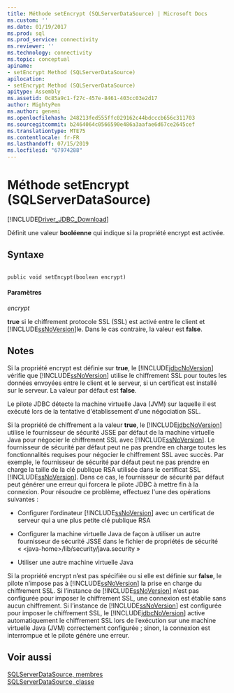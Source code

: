 ```yaml
---
title: Méthode setEncrypt (SQLServerDataSource) | Microsoft Docs
ms.custom: ''
ms.date: 01/19/2017
ms.prod: sql
ms.prod_service: connectivity
ms.reviewer: ''
ms.technology: connectivity
ms.topic: conceptual
apiname:
- setEncrypt Method (SQLServerDataSource)
apilocation:
- setEncrypt Method (SQLServerDataSource)
apitype: Assembly
ms.assetid: 0c85a9c1-f27c-457e-8461-403cc03e2d17
author: MightyPen
ms.author: genemi
ms.openlocfilehash: 248213fed555ffc029162c44bdcccb656c311703
ms.sourcegitcommit: b2464064c0566590e486a3aafae6d67ce2645cef
ms.translationtype: MTE75
ms.contentlocale: fr-FR
ms.lasthandoff: 07/15/2019
ms.locfileid: "67974288"
---
```

# <a name="setencrypt-method-sqlserverdatasource"></a>Méthode setEncrypt (SQLServerDataSource)
[!INCLUDE[Driver_JDBC_Download](../../../includes/driver_jdbc_download.md)]

  Définit une valeur **booléenne** qui indique si la propriété encrypt est activée.  
  
## <a name="syntax"></a>Syntaxe  
  
```  
  
public void setEncypt(boolean encrypt)  
```  
  
#### <a name="parameters"></a>Paramètres  
 *encrypt*  
  
 **true** si le chiffrement protocole SSL (SSL) est activé entre le client et [!INCLUDE[ssNoVersion](../../../includes/ssnoversion-md.md)]le. Dans le cas contraire, la valeur est **false**.  
  
## <a name="remarks"></a>Notes  
 Si la propriété encrypt est définie sur **true**, le [!INCLUDE[jdbcNoVersion](../../../includes/jdbcnoversion_md.md)] vérifie que [!INCLUDE[ssNoVersion](../../../includes/ssnoversion-md.md)] utilise le chiffrement SSL pour toutes les données envoyées entre le client et le serveur, si un certificat est installé sur le serveur. La valeur par défaut est **false**.  
  
 Le pilote JDBC détecte la machine virtuelle Java (JVM) sur laquelle il est exécuté lors de la tentative d'établissement d'une négociation SSL.  
  
 Si la propriété de chiffrement a la valeur **true**, le [!INCLUDE[jdbcNoVersion](../../../includes/jdbcnoversion_md.md)] utilise le fournisseur de sécurité JSSE par défaut de la machine virtuelle Java pour négocier le chiffrement SSL avec [!INCLUDE[ssNoVersion](../../../includes/ssnoversion-md.md)]. Le fournisseur de sécurité par défaut peut ne pas prendre en charge toutes les fonctionnalités requises pour négocier le chiffrement SSL avec succès. Par exemple, le fournisseur de sécurité par défaut peut ne pas prendre en charge la taille de la clé publique RSA utilisée dans le certificat SSL [!INCLUDE[ssNoVersion](../../../includes/ssnoversion-md.md)]. Dans ce cas, le fournisseur de sécurité par défaut peut générer une erreur qui forcera le pilote JDBC à mettre fin à la connexion. Pour résoudre ce problème, effectuez l'une des opérations suivantes :  
  
-   Configurer l’ordinateur [!INCLUDE[ssNoVersion](../../../includes/ssnoversion-md.md)] avec un certificat de serveur qui a une plus petite clé publique RSA  
  
-   Configurer la machine virtuelle Java de façon à utiliser un autre fournisseur de sécurité JSSE dans le fichier de propriétés de sécurité « \<java-home>/lib/security/java.security »  
  
-   Utiliser une autre machine virtuelle Java  
  
 Si la propriété encrypt n’est pas spécifiée ou si elle est définie sur **false**, le pilote n’impose pas à [!INCLUDE[ssNoVersion](../../../includes/ssnoversion-md.md)] la prise en charge du chiffrement SSL. Si l’instance de [!INCLUDE[ssNoVersion](../../../includes/ssnoversion-md.md)] n’est pas configurée pour imposer le chiffrement SSL, une connexion est établie sans aucun chiffrement. Si l’instance de [!INCLUDE[ssNoVersion](../../../includes/ssnoversion-md.md)] est configurée pour imposer le chiffrement SSL, le [!INCLUDE[jdbcNoVersion](../../../includes/jdbcnoversion_md.md)] active automatiquement le chiffrement SSL lors de l’exécution sur une machine virtuelle Java (JVM) correctement configurée ; sinon, la connexion est interrompue et le pilote génère une erreur.  
  
## <a name="see-also"></a>Voir aussi  
 [SQLServerDataSource, membres](../../../connect/jdbc/reference/sqlserverdatasource-members.md)   
 [SQLServerDataSource, classe](../../../connect/jdbc/reference/sqlserverdatasource-class.md)  
  
  
